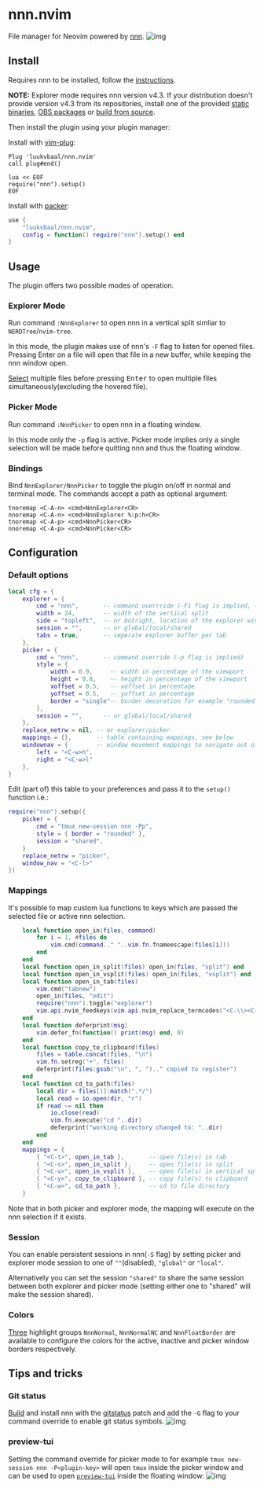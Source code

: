 # nnn.nvim

File manager for Neovim powered by [nnn](https://github.com/jarun/nnn).
![img](https://i.imgur.com/mtpBKUl.png)

## Install

Requires nnn to be installed, follow the [instructions](https://github.com/jarun/nnn/wiki/Usage#installation).

**NOTE:** Explorer mode requires nnn version v4.3.
If your distribution doesn't provide version v4.3 from its repositories, install one of the provided [static binaries](https://github.com/jarun/nnn/releases/tag/v4.3), [OBS packages](https://software.opensuse.org//download.html?project=home%3Astig124%3Annn&package=nnn) or [build from source](https://github.com/jarun/nnn/wiki/Usage#from-source).

Then install the plugin using your plugin manager:

Install with [vim-plug](https://github.com/junegunn/vim-plug):
```vim
Plug 'luukvbaal/nnn.nvim'
call plug#end()

lua << EOF
require("nnn").setup()
EOF
```
Install with [packer](https://github.com/wbthomason/packer.nvim):
```lua
use {
	"luukvbaal/nnn.nvim",
	config = function() require("nnn").setup() end
}
```
## Usage
The plugin offers two possible modes of operation.
### Explorer Mode
Run command `:NnnExplorer` to open nnn in a vertical split simliar to `NERDTree`/`nvim-tree`.

In this mode, the plugin makes use of nnn's `-F` flag to listen for opened files. Pressing <kdb>Enter</kbd> on a file will open that file in a new buffer, while keeping the nnn window open.

[Select](https://github.com/jarun/nnn/wiki/concepts#selection) multiple files before pressing <kbd>Enter</kbd> to open multiple files simultaneously(excluding the hovered file).
### Picker Mode
Run command `:NnnPicker` to open nnn in a floating window.

In this mode only the `-p` flag is active. Picker mode implies only a single selection will be made before quitting nnn and thus the floating window.

### Bindings
Bind `NnnExplorer/NnnPicker` to toggle the plugin on/off in normal and terminal mode. The commands accept a path as optional argument:
```vim
tnoremap <C-A-n> <cmd>NnnExplorer<CR>
nnoremap <C-A-n> <cmd>NnnExplorer %:p:h<CR>
tnoremap <C-A-p> <cmd>NnnPicker<CR>
nnoremap <C-A-p> <cmd>NnnPicker<CR>
```
## Configuration
### Default options
```lua
local cfg = {
	explorer = {
		cmd = "nnn",       -- command overrride (-F1 flag is implied, -a flag is invalid!)
		width = 24,        -- width of the vertical split
		side = "topleft",  -- or botright, location of the explorer window
		session = "",      -- or global/local/shared
		tabs = true,       -- seperate explorer buffer per tab
	},
	picker = {
		cmd = "nnn",       -- command override (-p flag is implied)
		style = {
			width = 0.9,     -- width in percentage of the viewport
			height = 0.8,    -- height in percentage of the viewport
			xoffset = 0.5,   -- xoffset in percentage
			yoffset = 0.5,   -- yoffset in percentage
			border = "single"-- border decoration for example "rounded"(:h nvim_open_win)
		},
		session = "",      -- or global/local/shared
	},
	replace_netrw = nil, -- or explorer/picker
	mappings = {},       -- table containing mappings, see below
	windownav = {        -- window movement mappings to navigate out of nnn
		left = "<C-w>h",
		right = "<C-w>l"
	},
}
```
Edit (part of) this table to your preferences and pass it to the `setup()` function i.e.:
```lua
require("nnn").setup({
	picker = {
		cmd = "tmux new-session nnn -Pp",
		style = { border = "rounded" },
		session = "shared",
	}
	replace_netrw = "picker",
	window_nav = "<C-l>"
})
```

### Mappings
It's possible to map custom lua functions to keys which are passed the selected file or active nnn selection.
```lua
	local function open_in(files, command)
		for i = 1, #files do
			vim.cmd(command.." "..vim.fn.fnameescape(files[i]))
		end
	end
	local function open_in_split(files) open_in(files, "split") end
	local function open_in_vsplit(files) open_in(files, "vsplit") end
	local function open_in_tab(files)
		vim.cmd("tabnew")
		open_in(files, "edit")
		require("nnn").toggle("explorer")
		vim.api.nvim_feedkeys(vim.api.nvim_replace_termcodes("<C-\\><C-n><C-w>l", true, true, true), "t", true)
	end
	local function deferprint(msg)
		vim.defer_fn(function() print(msg) end, 0)
	end
	local function copy_to_clipboard(files)
		files = table.concat(files, "\n")
		vim.fn.setreg("+", files)
		deferprint(files:gsub("\n", ", ").." copied to register")
	end
	local function cd_to_path(files)
		local dir = files[1]:match(".*/")
		local read = io.open(dir, "r")
		if read ~= nil then
			io.close(read)
			vim.fn.execute("cd "..dir)
			deferprint("working directory changed to: "..dir)
		end
	end
	mappings = {
		{ "<C-t>", open_in_tab },       -- open file(s) in tab
		{ "<C-s>", open_in_split },     -- open file(s) in split
		{ "<C-v>", open_in_vsplit },    -- open file(s) in vertical split
		{ "<C-y>", copy_to_clipboard }, -- copy file(s) to clipboard
		{ "<C-w>", cd_to_path },        -- cd to file directory
	}
```
Note that in both picker and explorer mode, the mapping will execute on the nnn selection if it exists.

### Session
You can enable persistent sessions in nnn(`-S` flag) by setting picker and explorer mode session to one of `""`(disabled), `"global"` or `"local"`.

Alternatively you can set the session `"shared"` to share the same session between both explorer and picker mode (setting either one to "shared" will make the session shared).

### Colors
[Three](Three) highlight groups `NnnNormal`, `NnnNormalNC` and `NnnFloatBorder` are available to configure the colors for the active, inactive and picker window borders respectively.
## Tips and tricks
### Git status
[Build](https://github.com/jarun/nnn/tree/master/patches#list-of-patches) and install nnn with the [gitstatus](https://github.com/jarun/nnn/blob/master/patches/gitstatus/mainline.diff) patch and add the `-G` flag to your command override to enable git status symbols.
![img](https://i.imgur.com/LLd8Oq5.png)
### preview-tui
Setting the command override for picker mode to for example `tmux new-session nnn -P<plugin-key>` will open `tmux` inside the picker window and can be used to open [`preview-tui`](https://github.com/jarun/nnn/blob/master/plugins/preview-tui) inside the floating window:
![img](https://i.imgur.com/OhfK12S.gif)
